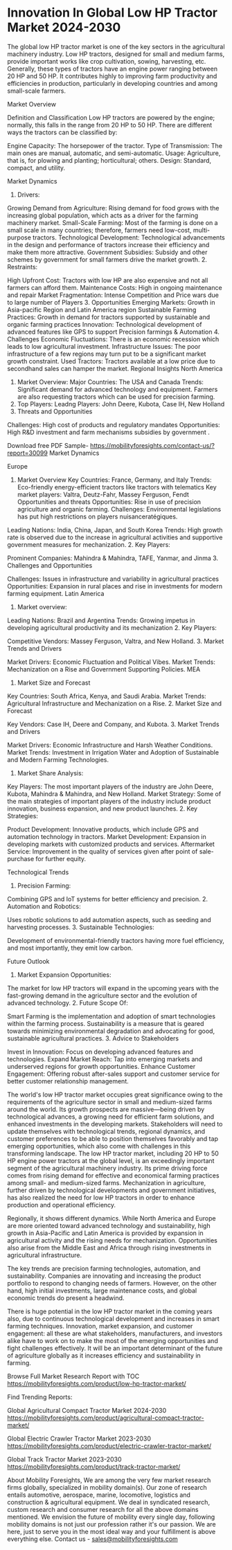 # Innovation In Global Low HP Tractor Market 2024-2030 #
The global low HP tractor market is one of the key sectors in the agricultural machinery industry. Low HP tractors, designed for small and medium farms, provide important works like crop cultivation, sowing, harvesting, etc. Generally, these types of tractors have an engine power ranging between 20 HP and 50 HP. It contributes highly to improving farm productivity and efficiencies in production, particularly in developing countries and among small-scale farmers.

Market Overview

Definition and Classification
Low HP tractors are powered by the engine; normally, this falls in the range from 20 HP to 50 HP. There are different ways the tractors can be classified by:

Engine Capacity: The horsepower of the tractor.
Type of Transmission: The main ones are manual, automatic, and semi-automatic.
Usage: Agriculture, that is, for plowing and planting; horticultural; others.
Design: Standard, compact, and utility.

Market Dynamics

1. Drivers:

Growing Demand from Agriculture: Rising demand for food grows with the increasing global population, which acts as a driver for the farming machinery market.
Small-Scale Farming: Most of the farming is done on a small scale in many countries; therefore, farmers need low-cost, multi-purpose tractors.
Technological Development: Technological advancements in the design and performance of tractors increase their efficiency and make them more attractive.
Government Subsidies: Subsidy and other schemes by government for small farmers drive the market growth.
2. Restraints:

High Upfront Cost: Tractors with low HP are also expensive and not all farmers can afford them.
Maintenance Costs: High in ongoing maintenance and repair
Market Fragmentation: Intense Competition and Price wars due to large number of Players
3. Opportunities
Emerging Markets: Growth in Asia-pacific Region and Latin America region
Sustainable Farming Practices: Growth in demand for tractors supported by sustainable and organic farming practices
Innovation: Technological development of advanced features like GPS to support Precision farmings &
Automation
4. Challenges
Economic Fluctuations: There is an economic recession which leads to low agricultural investment.
Infrastructure Issues: The poor infrastructure of a few regions may turn put to be a significant market growth constraint.
Used Tractors: Tractors available at a low price due to secondhand sales can hamper the market.
Regional Insights
North America
1. Market Overview: Major Countries: The USA and Canada
Trends: Significant demand for advanced technology and equipment. Farmers are also requesting tractors which can be used for precision farming.
2. Top Players: Leadng Players: John Deere, Kubota, Case IH, New Holland
3. Threats and Opportunities

Challenges: High cost of products and regulatory mandates
Opportunities: High R&D investment and farm mechanisms subsidies by government .

Download free PDF Sample- https://mobilityforesights.com/contact-us/?report=30099
Market Dynamics

Europe
1. Market Overview
Key Countries: France, Germany, and Italy
Trends: Eco-friendly energy-efficient tractors like tractors with telematics
Key market players: Valtra, Deutz-Fahr, Massey Ferguson, Fendt
Opportunities and threats
Opportunities: Rise in use of precision agriculture and organic farming.
Challenges: Environmental legislations has put high restrictions on players nuisanceratégiques.

Leading Nations: India, China, Japan, and South Korea
Trends: High growth rate is observed due to the increase in agricultural activities and supportive government measures for mechanization.
2. Key Players:

Prominent Companies: Mahindra & Mahindra, TAFE, Yanmar, and Jinma
3. Challenges and Opportunities

Challenges: Issues in infrastructure and variability in agricultural practices
Opportunities: Expansion in rural places and rise in investments for modern farming equipment.
Latin America
1. Market overview:

Leading Nations: Brazil and Argentina
Trends: Growing impetus in developing agricultural productivity and its mechanization
2. Key Players:

Competitive Vendors: Massey Ferguson, Valtra, and New Holland.
3. Market Trends and Drivers

Market Drivers: Economic Fluctuation and Political Vibes.
Market Trends: Mechanization on a Rise and Government Supporting Policies.
MEA
1. Market Size and Forecast

Key Countries: South Africa, Kenya, and Saudi Arabia.
Market Trends: Agricultural Infrastructure and Mechanization on a Rise.
2. Market Size and Forecast

Key Vendors: Case IH, Deere and Company, and Kubota.
3. Market Trends and Drivers

Market Drivers: Economic Infrastructure and Harsh Weather Conditions.
Market Trends: Investment in Irrigation Water and Adoption of Sustainable and Modern Farming Technologies.
1. Market Share Analysis:

Key Players: The most important players of the industry are John Deere, Kubota, Mahindra & Mahindra, and New Holland.
Market Strategy: Some of the main strategies of important players of the industry include product innovation, business expansion, and new product launches.
2. Key Strategies:

Product Development: Innovative products, which include GPS and automation technology in tractors.
Market Development: Expansion in developing markets with customized products and services.
Aftermarket Service: Improvement in the quality of services given after point of sale-purchase for further equity.

Technological Trends

1. Precision Farming:

Combining GPS and IoT systems for better efficiency and precision.
2. Automation and Robotics:

Uses robotic solutions to add automation aspects, such as seeding and harvesting processes.
3. Sustainable Technologies:

Development of environmental-friendly tractors having more fuel efficiency, and most importantly, they emit low carbon.






Future Outlook

1. Market Expansion Opportunities:

The market for low HP tractors will expand in the upcoming years with the fast-growing demand in the agriculture sector and the evolution of advanced technology.
2. Future Scope Of:

Smart Farming is the implementation and adoption of smart technologies within the farming process. Sustainability is a measure that is geared towards minimizing environmental degradation and advocating for good, sustainable agricultural practices.
 3. Advice to Stakeholders

Invest in Innovation: Focus on developing advanced features and technologies.
Expand Market Reach: Tap into emerging markets and underserved regions for growth opportunities.
Enhance Customer Engagement: Offering robust after-sales support and customer service for better customer relationship management.

The world's low HP tractor market occupies great significance owing to the requirements of the agriculture sector in small and medium-sized farms around the world. Its growth prospects are massive—being driven by technological advances, a growing need for efficient farm solutions, and enhanced investments in the developing markets. Stakeholders will need to update themselves with technological trends, regional dynamics, and customer preferences to be able to position themselves favorably and tap emerging opportunities, which also come with challenges in this transforming landscape.
The low HP tractor market, including 20 HP to 50 HP engine power tractors at the global level, is an exceedingly important segment of the agricultural machinery industry. Its prime driving force comes from rising demand for effective and economical farming practices among small- and medium-sized farms. Mechanization in agriculture, further driven by technological developments and government initiatives, has also realized the need for low HP tractors in order to enhance production and operational efficiency.

Regionally, it shows different dynamics. While North America and Europe are more oriented toward advanced technology and sustainability, high growth in Asia-Pacific and Latin America is provided by expansion in agricultural activity and the rising needs for mechanization. Opportunities also arise from the Middle East and Africa through rising investments in agricultural infrastructure.

The key trends are precision farming technologies, automation, and sustainability. Companies are innovating and increasing the product portfolio to respond to changing needs of farmers. However, on the other hand, high initial investments, large maintenance costs, and global economic trends do present a headwind.

There is huge potential in the low HP tractor market in the coming years also, due to continuous technological development and increases in smart farming techniques. Innovation, market expansion, and customer engagement: all these are what stakeholders, manufacturers, and investors alike have to work on to make the most of the emerging opportunities and fight challenges effectively. It will be an important determinant of the future of agriculture globally as it increases efficiency and sustainability in farming.


Browse Full Market Research Report with TOC https://mobilityforesights.com/product/low-hp-tractor-market/

Find Trending Reports:

Global Agricultural Compact Tractor Market 2024-2030 https://mobilityforesights.com/product/agricultural-compact-tractor-market/


Global Electric Crawler Tractor Market 2023-2030 https://mobilityforesights.com/product/electric-crawler-tractor-market/


Global Track Tractor Market 2023-2030 https://mobilityforesights.com/product/track-tractor-market/






About Mobility Foresights,
We are among the very few market research firms globally, specialized in mobility domain(s). Our zone of research entails automotive, aerospace, marine, locomotive, logistics and construction & agricultural equipment. We deal in syndicated research, custom research and consumer research for all the above domains mentioned.
We envision the future of mobility every single day, following mobility domains is not just our profession rather it's our passion. We are here, just to serve you in the most ideal way and your fulfillment is above everything else. Contact us -  sales@mobilityforesights.com 

